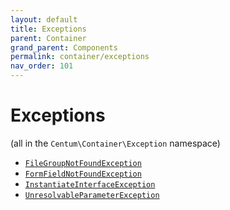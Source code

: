 ```yaml
---
layout: default
title: Exceptions
parent: Container
grand_parent: Components
permalink: container/exceptions
nav_order: 101
---
```




# Exceptions

(all in the `Centum\Container\Exception` namespace)

- [`FileGroupNotFoundException`](https://github.com/SidRoberts/centum/blob/development/src/Container/Exception/FileGroupNotFoundException.php)
- [`FormFieldNotFoundException`](https://github.com/SidRoberts/centum/blob/development/src/Container/Exception/FormFieldNotFoundException.php)
- [`InstantiateInterfaceException`](https://github.com/SidRoberts/centum/blob/development/src/Container/Exception/InstantiateInterfaceException.php)
- [`UnresolvableParameterException`](https://github.com/SidRoberts/centum/blob/development/src/Container/Exception/UnresolvableParameterException.php)
